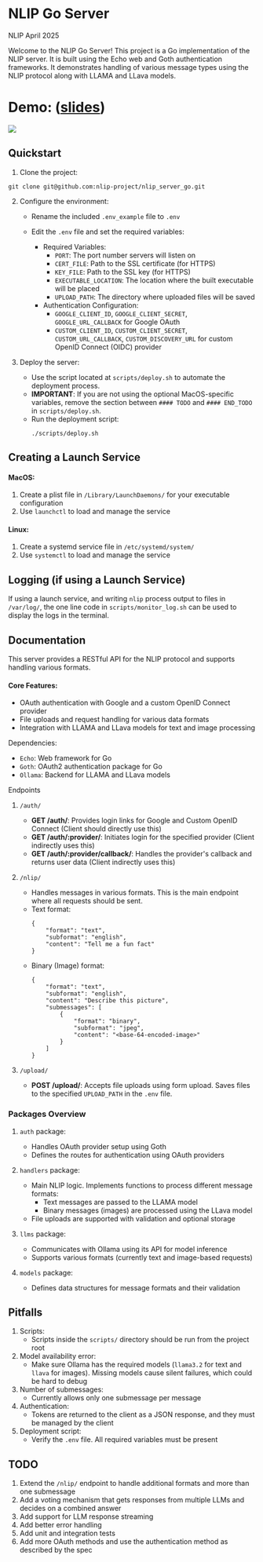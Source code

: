 # NLIP Go Server

NLIP April 2025

Welcome to the NLIP Go Server! This project is a Go implementation of the NLIP server. It is built using the Echo web and Goth authentication frameworks. It demonstrates handling of various message types using the NLIP protocol along with LLAMA and LLava models.

# Demo: ([slides](https://docs.google.com/presentation/d/1zHJCK9l_amqdXspjUXWdlQ57EVVfA-sX8uBnt_PTifU/))
[<img src="https://eecs441.eecs.umich.edu/img/admin/video.png">](https://youtu.be/Z60kuGtE43w)

## Quickstart

1. Clone the project:
```
git clone git@github.com:nlip-project/nlip_server_go.git
```

2. Configure the environment:
   - Rename the included `.env_example` file to `.env`

   - Edit the `.env` file and set the required variables:
     - Required Variables:
       - `PORT`: The port number servers will listen on
       - `CERT_FILE`: Path to the SSL certificate (for HTTPS)
       - `KEY_FILE`: Path to the SSL key (for HTTPS)
       - `EXECUTABLE_LOCATION`: The location where the built executable will be placed
       - `UPLOAD_PATH`: The directory where uploaded files will be saved
     - Authentication Configuration:
       - `GOOGLE_CLIENT_ID`, `GOOGLE_CLIENT_SECRET`, `GOOGLE_URL_CALLBACK` for Google OAuth
       - `CUSTOM_CLIENT_ID`, `CUSTOM_CLIENT_SECRET`, `CUSTOM_URL_CALLBACK`, `CUSTOM_DISCOVERY_URL` for custom OpenID Connect (OIDC) provider

3. Deploy the server:
   - Use the script located at `scripts/deploy.sh` to automate the deployment process.
   - **IMPORTANT**: If you are not using the optional MacOS-specific variables, remove the section between `#### TODO` and `#### END_TODO` in `scripts/deploy.sh`.
   - Run the deployment script:
     ```
     ./scripts/deploy.sh
     ```

## Creating a Launch Service

#### MacOS:
  1. Create a plist file in `/Library/LaunchDaemons/` for your executable configuration
  2. Use `launchctl` to load and manage the service

#### Linux:
  1. Create a systemd service file in `/etc/systemd/system/`
  2. Use `systemctl` to load and manage the service

## Logging (if using a Launch Service)

If using a launch service, and writing `nlip` process output to files in `/var/log/`, the one line code in `scripts/monitor_log.sh` can be used to display the logs in the terminal.

## Documentation

This server provides a RESTful API for the NLIP protocol and supports handling various formats.

#### Core Features:
- OAuth authentication with Google and a custom OpenID Connect provider
- File uploads and request handling for various data formats
- Integration with LLAMA and LLava models for text and image processing

Dependencies:
- `Echo`: Web framework for Go
- `Goth`: OAuth2 authentication package for Go
- `Ollama`: Backend for LLAMA and LLava models

Endpoints

1. `/auth/`
   - **GET /auth/**: Provides login links for Google and Custom OpenID Connect (Client should directly use this)
   - **GET /auth/:provider/**: Initiates login for the specified provider (Client indirectly uses this)
   - **GET /auth/:provider/callback/**: Handles the provider's callback and returns user data (Client indirectly uses this)

2. `/nlip/`
   - Handles messages in various formats. This is the main endpoint where all requests should be sent.
   - Text format:
     ```
     {
         "format": "text",
         "subformat": "english",
         "content": "Tell me a fun fact"
     }
     ```
   - Binary (Image) format:
     ```
     {
         "format": "text",
         "subformat": "english",
         "content": "Describe this picture",
         "submessages": [
             {
                 "format": "binary",
                 "subformat": "jpeg",
                 "content": "<base-64-encoded-image>"
             }
         ]
     }
     ```

3. `/upload/`
   - **POST /upload/**: Accepts file uploads using form upload. Saves files to the specified `UPLOAD_PATH` in the `.env` file.

### Packages Overview

1. `auth` package:
   - Handles OAuth provider setup using Goth
   - Defines the routes for authentication using OAuth providers

2. `handlers` package:
   - Main NLIP logic. Implements functions to process different message formats:
     - Text messages are passed to the LLAMA model
     - Binary messages (images) are processed using the LLava model
   - File uploads are supported with validation and optional storage

3. `llms` package:
   - Communicates with Ollama using its API for model inference
   - Supports various formats (currently text and image-based requests)

4. `models` package:
   - Defines data structures for message formats and their validation

## Pitfalls

1. Scripts:
   - Scripts inside the `scripts/` directory should be run from the project root
3. Model availability error:
   - Make sure Ollama has the required models (`llama3.2` for text and `llava` for images). Missing models cause silent failures, which could be hard to debug
4. Number of submessages:
   - Currently allows only one submessage per message
5. Authentication:
   - Tokens are returned to the client as a JSON response, and they must be managed by the client
6. Deployment script:
   - Verify the `.env` file. All required variables must be present

## TODO

1. Extend the `/nlip/` endpoint to handle additional formats and more than one submessage
2. Add a voting mechanism that gets responses from multiple LLMs and decides on a combined answer
2. Add support for LLM response streaming
3. Add better error handling
4. Add unit and integration tests
5. Add more OAuth methods and use the authentication method as described by the spec
